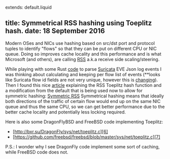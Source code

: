 extends: default.liquid

title: Symmetrical RSS hashing using Toeplitz hash.
date: 18 September 2016
---

Modern OSes and NICs use hashing based on src/dst port and protocol tuples to identify
"flows" so that they can be put on different CPU or NIC queue.
Doing so improves cache locality and this performance and is what Microsoft (and others),
are calling [RSS][1] a.k.a receive side scaling/steering.

While playing with some Rust [code][3] to parse [Suricata][5] EVE Json log events I was thinking about
calculating and keeping per flow list of events (**looks like Suricata flow id fields are not very unique, however this is [changing][4]).
Then I found this nice [article][2] explaining the RSS Toeplitz hash function and a modification from the default
that is being used now to allow for symmetric hashing: [Symmetric RSS][2]
Symmetrical hashing means that ideally both directions of the traffic of certain flow would end up on the same NIC queue and thus the same CPU, so we can get better performance due to the better cache locality and potentially less locking required.

Here is also some DragonFlyBSD and FreeBSD code implementing Toeplitz:
 * [http://bxr.su/DragonFly/sys/net/toeplitz.c][6]
 * [https://github.com/freebsd/freebsd/blob/master/sys/net/toeplitz.c][7]

P.S.: I wonder why I see DragonFly code implement some sort of caching, while
FreeBSD code does not.

[1]: https://msdn.microsoft.com/windows/hardware/drivers/network/rss-hashing-functions
[2]: http://www.ran-lifshitz.com/2014/08/28/symmetric-rss-receive-side-scaling/
[3]: https://github.com/ndenev/eve-rust
[4]: https://redmine.openinfosecfoundation.org/issues/1870
[5]: https://suricata-ids.org
[6]: http://bxr.su/DragonFly/sys/net/toeplitz.c
[7]: https://github.com/freebsd/freebsd/blob/master/sys/net/toeplitz.c
